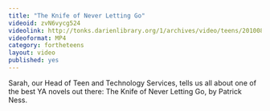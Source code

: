 ```yaml
---
title: "The Knife of Never Letting Go"
videoid: zvN6vycg524
videolink: http://tonks.darienlibrary.org/1/archives/video/teens/20100812_knife_never_letting_go.mp4
videoformat: MP4
category: fortheteens
layout: video
published: yes
---
```


Sarah, our Head of Teen and Technology Services, tells us all about one of the best YA novels out there: The Knife of Never Letting Go, by Patrick Ness.